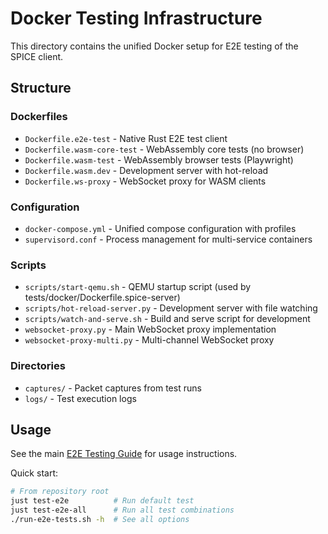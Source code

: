 # Docker Testing Infrastructure

This directory contains the unified Docker setup for E2E testing of the SPICE client.

## Structure

### Dockerfiles
- `Dockerfile.e2e-test` - Native Rust E2E test client
- `Dockerfile.wasm-core-test` - WebAssembly core tests (no browser)
- `Dockerfile.wasm-test` - WebAssembly browser tests (Playwright)
- `Dockerfile.wasm.dev` - Development server with hot-reload
- `Dockerfile.ws-proxy` - WebSocket proxy for WASM clients

### Configuration
- `docker-compose.yml` - Unified compose configuration with profiles
- `supervisord.conf` - Process management for multi-service containers

### Scripts
- `scripts/start-qemu.sh` - QEMU startup script (used by tests/docker/Dockerfile.spice-server)
- `scripts/hot-reload-server.py` - Development server with file watching
- `scripts/watch-and-serve.sh` - Build and serve script for development
- `websocket-proxy.py` - Main WebSocket proxy implementation
- `websocket-proxy-multi.py` - Multi-channel WebSocket proxy

### Directories
- `captures/` - Packet captures from test runs
- `logs/` - Test execution logs

## Usage

See the main [E2E Testing Guide](../E2E_TESTING.md) for usage instructions.

Quick start:
```bash
# From repository root
just test-e2e          # Run default test
just test-e2e-all      # Run all test combinations
./run-e2e-tests.sh -h  # See all options
```